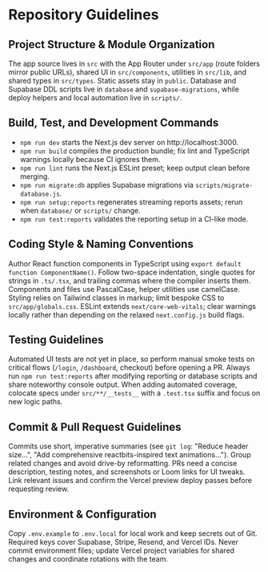 ﻿# Repository Guidelines

## Project Structure & Module Organization
The app source lives in `src` with the App Router under `src/app` (route folders mirror public URLs), shared UI in `src/components`, utilities in `src/lib`, and shared types in `src/types`. Static assets stay in `public`. Database and Supabase DDL scripts live in `database` and `supabase-migrations`, while deploy helpers and local automation live in `scripts/`.

## Build, Test, and Development Commands
- `npm run dev` starts the Next.js dev server on http://localhost:3000.
- `npm run build` compiles the production bundle; fix lint and TypeScript warnings locally because CI ignores them.
- `npm run lint` runs the Next.js ESLint preset; keep output clean before merging.
- `npm run migrate:db` applies Supabase migrations via `scripts/migrate-database.js`.
- `npm run setup:reports` regenerates streaming reports assets; rerun when `database/` or `scripts/` change.
- `npm run test:reports` validates the reporting setup in a CI-like mode.

## Coding Style & Naming Conventions
Author React function components in TypeScript using `export default function ComponentName()`. Follow two-space indentation, single quotes for strings in `.ts/.tsx`, and trailing commas where the compiler inserts them. Components and files use PascalCase, helper utilities use camelCase. Styling relies on Tailwind classes in markup; limit bespoke CSS to `src/app/globals.css`. ESLint extends `next/core-web-vitals`; clear warnings locally rather than depending on the relaxed `next.config.js` build flags.

## Testing Guidelines
Automated UI tests are not yet in place, so perform manual smoke tests on critical flows (`/login`, `/dashboard`, checkout) before opening a PR. Always run `npm run test:reports` after modifying reporting or database scripts and share noteworthy console output. When adding automated coverage, colocate specs under `src/**/__tests__` with a `.test.tsx` suffix and focus on new logic paths.

## Commit & Pull Request Guidelines
Commits use short, imperative summaries (see `git log`: "Reduce header size...", "Add comprehensive reactbits-inspired text animations..."). Group related changes and avoid drive-by reformatting. PRs need a concise description, testing notes, and screenshots or Loom links for UI tweaks. Link relevant issues and confirm the Vercel preview deploy passes before requesting review.

## Environment & Configuration
Copy `.env.example` to `.env.local` for local work and keep secrets out of Git. Required keys cover Supabase, Stripe, Resend, and Vercel IDs. Never commit environment files; update Vercel project variables for shared changes and coordinate rotations with the team.

